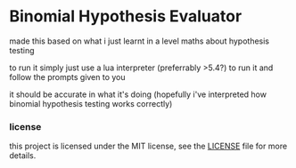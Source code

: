 # Binomial Hypothesis Evaluator

made this based on what i just learnt in a level maths about hypothesis testing

to run it simply just use a lua interpreter (preferrably >5.4?) to run it and follow the prompts given to you

it should be accurate in what it's doing (hopefully i've interpreted how binomial hypothesis testing works correctly)

### license
this project is licensed under the MIT license, see the [LICENSE](https://github.com/selectr4u/binomial-hypothesis-evaluator/blob/main/LICENSE) file for more details.
